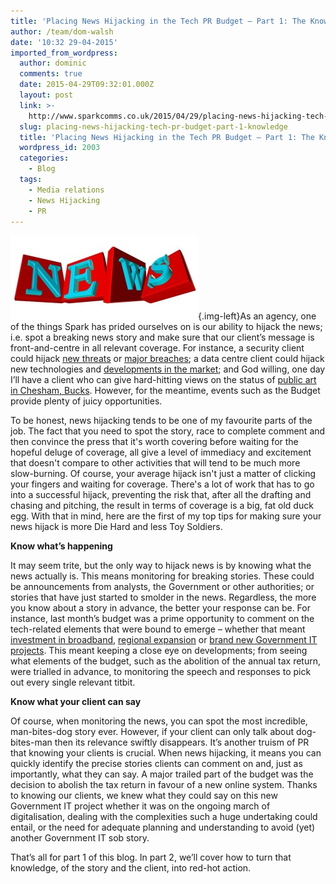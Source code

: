 ```yaml
---
title: 'Placing News Hijacking in the Tech PR Budget – Part 1: The Knowledge'
author: /team/dom-walsh
date: '10:32 29-04-2015'
imported_from_wordpress:
  author: dominic
  comments: true
  date: 2015-04-29T09:32:01.000Z
  layout: post
  link: >-
    http://www.sparkcomms.co.uk/2015/04/29/placing-news-hijacking-tech-pr-budget-part-1-knowledge/
  slug: placing-news-hijacking-tech-pr-budget-part-1-knowledge
  title: 'Placing News Hijacking in the Tech PR Budget – Part 1: The Knowledge'
  wordpress_id: 2003
  categories:
    - Blog
  tags:
    - Media relations
    - News Hijacking
    - PR
---
```


![News](News-300x135.jpg){.img-left}As an agency, one of the things Spark has prided ourselves on is our ability to hijack the news; i.e. spot a breaking news story and make sure that our client’s message is front-and-centre in all relevant coverage. For instance, a security client could hijack [new threats](http://www.theregister.co.uk/2014/12/02/malware_warning_follows_sony_megahack/) or [major breaches](http://www.infosecurity-magazine.com/news/ukrainian-pm-blames-russia-for/); a data centre client could hijack new technologies and [developments in the market](http://netcommseurope.businesscatalyst.com/news/four-in-five-businesses-will-find-growth-limited-by-lack-of-new-data-centre-skills); and God willing, one day I’ll have a client who can give hard-hitting views on the status of [public art in Chesham, Bucks](http://www.getbucks.co.uk/news/local-news/giant-hare-sculpture-aims-put-8717212). However, for the meantime, events such as the Budget provide plenty of juicy opportunities.

To be honest, news hijacking tends to be one of my favourite parts of the job. The fact that you need to spot the story, race to complete comment and then convince the press that it's worth covering before waiting for the hopeful deluge of coverage, all give a level of immediacy and excitement that doesn't compare to other activities that will tend to be much more slow-burning. Of course, your average hijack isn't just a matter of clicking your fingers and waiting for coverage. There's a lot of work that has to go into a successful hijack, preventing the risk that, after all the drafting and chasing and pitching, the result in terms of coverage is a big, fat old duck egg. With that in mind, here are the first of my top tips for making sure your news hijack is more Die Hard and less Toy Soldiers.

**Know what’s happening**

It may seem trite, but the only way to hijack news is by knowing what the news actually is. This means monitoring for breaking stories. These could be announcements from analysts, the Government or other authorities; or stories that have just started to smolder in the news. Regardless, the more you know about a story in advance, the better your response can be. For instance, last month’s budget was a prime opportunity to comment on the tech-related elements that were bound to emerge – whether that meant [investment in broadband](http://www.theinquirer.net/inquirer/news/2400296/budget-2015-government-pledges-to-bring-ultrafast-broadband-to-almost-all), [regional expansion](https://www.gov.uk/government/news/budget-2015-what-is-means-for-the-north-east) or [brand new Government IT projects](http://www.bbc.co.uk/news/business-31937637). This meant keeping a close eye on developments; from seeing what elements of the budget, such as the abolition of the annual tax return, were trialled in advance, to monitoring the speech and responses to pick out every single relevant titbit.

**Know what your client can say** 

Of course, when monitoring the news, you can spot the most incredible, man-bites-dog story ever. However, if your client can only talk about dog-bites-man then its relevance swiftly disappears. It’s another truism of PR that knowing your clients is crucial. When news hijacking, it means you can quickly identify the precise stories clients can comment on and, just as importantly, what they can say. A major trailed part of the budget was the decision to abolish the tax return in favour of a new online system. Thanks to knowing our clients, we knew what they could say on this new Government IT project whether it was on the ongoing march of digitalisation, dealing with the complexities such a huge undertaking could entail, or the need for adequate planning and understanding to avoid (yet) another Government IT sob story.

That’s all for part 1 of this blog. In part 2, we’ll cover how to turn that knowledge, of the story and the client, into red-hot action.
